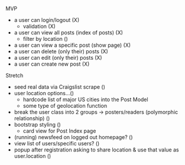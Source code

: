 MVP
- a user can login/logout (X)
    - validation (X)
- a user can view all posts (index of posts) (X)
    - filter by location ()
- a user can view a specific post (show page) (X)
- a user can delete (only their) posts (X)
- a user can edit (only their) posts (X)
- a user can create new post (X)

Stretch 
- seed real data via Craigslist scrape ()
- user location options...()
    - hardcode list of major US cities into the Post Model
    - some type of geolocation function
- break the user class into 2 groups -> posters/readers (polymorphic relationship) ()
- bootstrap styling ()
    - card view for Post Index page
- (running) newsfeed on logged out homepage? ()
- view list of users/specific users? ()
- popup after registration asking to share location & use that value as user.location ()
